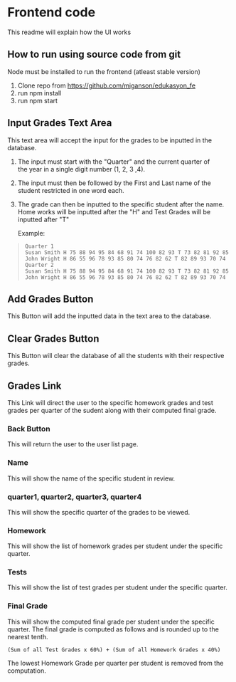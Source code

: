 
# Frontend code
This readme will explain how the UI works

## How to run using source code from git
Node must be installed to run the frontend (atleast stable version)
1. Clone repo from https://github.com/miganson/edukasyon_fe
2. run npm install 
3. run npm start

## Input Grades Text Area
This text area will accept the input for the grades to be inputted in the database. 

 1. The input must start with the "Quarter" and the current quarter of  
    the year in a single digit number (1, 2, 3 ,4).
 2. The input must then be followed by the First and Last name of the
    student restricted in  one word each.
 3. The grade can then be inputted to the specific student    after the
    name. Home works will be inputted after the "H" and Test Grades
    will be inputted after "T"

    Example:

>     Quarter 1
>     Susan Smith H 75 88 94 95 84 68 91 74 100 82 93 T 73 82 81 92 85
>     John Wright H 86 55 96 78 93 85 80 74 76 82 62 T 82 89 93 70 74
>     Quarter 2
>     Susan Smith H 75 88 94 95 84 68 91 74 100 82 93 T 73 82 81 92 85
>     John Wright H 86 55 96 78 93 85 80 74 76 82 62 T 82 89 93 70 74

## Add Grades Button
This Button will add the inputted data in the text area to the database.

## Clear Grades Button
This Button will clear the database of all the students with their respective grades.

## Grades Link
This Link will direct the user to the specific homework grades and test grades per quarter of the sudent along with their computed final grade.

### Back Button
This will return the user to the user list page.

### Name
This will show the name of the specific student in review.

### quarter1, quarter2, quarter3, quarter4
This will show the specific quarter of the grades to be viewed.

### Homework
This will show the list of homework grades per student under the specific quarter.

### Tests
This will show the list of test grades per student under the specific quarter.

### Final Grade
This will show the computed final grade per student under the specific quarter.
The final grade is computed as follows and is rounded up to the nearest tenth.

    (Sum of all Test Grades x 60%) + (Sum of all Homework Grades x 40%)
The lowest Homework Grade per quarter per student is removed from the computation.

